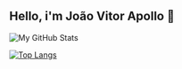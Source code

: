 ## Hello, i'm João Vitor Apollo :rocket:

![My GitHub Stats](https://github-readme-stats.vercel.app/api?username=tgrstudio&count_private=true&theme=tokyonight)

[![Top Langs](https://github-readme-stats.vercel.app/api/top-langs/?username=ApolloJoaoV&count_private=true&theme=tokyonight)](https://github.com/anuraghazra/github-readme-stats)
